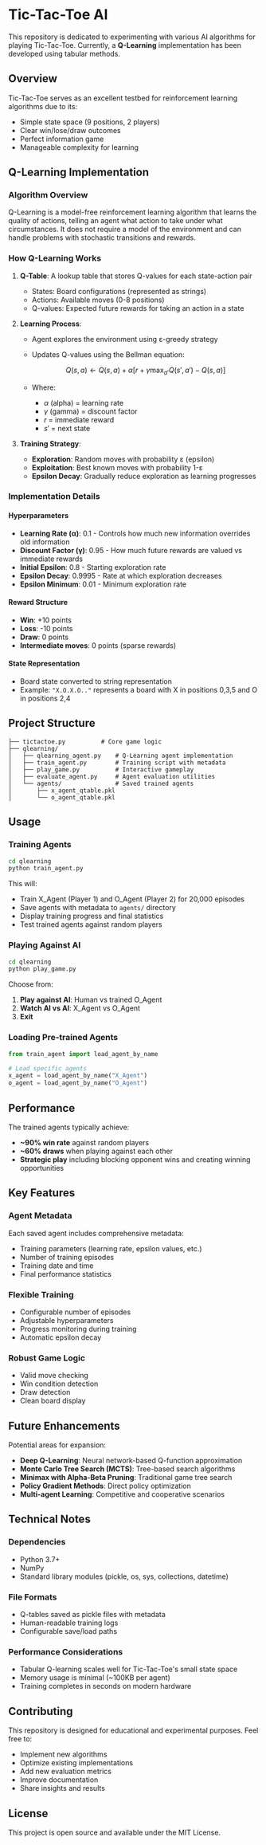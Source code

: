 # Tic-Tac-Toe AI

This repository is dedicated to experimenting with various AI algorithms for playing Tic-Tac-Toe. Currently, a **Q-Learning** implementation has been developed using tabular methods.

## Overview

Tic-Tac-Toe serves as an excellent testbed for reinforcement learning algorithms due to its:
- Simple state space (9 positions, 2 players)
- Clear win/lose/draw outcomes
- Perfect information game
- Manageable complexity for learning

## Q-Learning Implementation

### Algorithm Overview

Q-Learning is a model-free reinforcement learning algorithm that learns the quality of actions, telling an agent what action to take under what circumstances. It does not require a model of the environment and can handle problems with stochastic transitions and rewards.

### How Q-Learning Works

1. **Q-Table**: A lookup table that stores Q-values for each state-action pair
   - States: Board configurations (represented as strings)
   - Actions: Available moves (0-8 positions)
   - Q-values: Expected future rewards for taking an action in a state

2. **Learning Process**:
   - Agent explores the environment using ε-greedy strategy
   - Updates Q-values using the Bellman equation:


     ```math
     Q(s,a) \leftarrow Q(s,a) + \alpha \left[ r + \gamma \max_{a'} Q(s',a') - Q(s,a) \right]
     ```


   - Where:  
     - $\alpha$ (alpha) = learning rate  
     - $\gamma$ (gamma) = discount factor  
     - $r$ = immediate reward  
     - $s'$ = next state


3. **Training Strategy**:
   - **Exploration**: Random moves with probability ε (epsilon)
   - **Exploitation**: Best known moves with probability 1-ε
   - **Epsilon Decay**: Gradually reduce exploration as learning progresses

### Implementation Details

#### Hyperparameters
- **Learning Rate (α)**: 0.1 - Controls how much new information overrides old information
- **Discount Factor (γ)**: 0.95 - How much future rewards are valued vs immediate rewards
- **Initial Epsilon**: 0.8 - Starting exploration rate
- **Epsilon Decay**: 0.9995 - Rate at which exploration decreases
- **Epsilon Minimum**: 0.01 - Minimum exploration rate

#### Reward Structure
- **Win**: +10 points
- **Loss**: -10 points  
- **Draw**: 0 points
- **Intermediate moves**: 0 points (sparse rewards)

#### State Representation
- Board state converted to string representation
- Example: `"X.O.X.O.."` represents a board with X in positions 0,3,5 and O in positions 2,4

## Project Structure

```
├── tictactoe.py          # Core game logic
├── qlearning/
│   ├── qlearning_agent.py    # Q-Learning agent implementation
│   ├── train_agent.py        # Training script with metadata
│   ├── play_game.py          # Interactive gameplay
│   ├── evaluate_agent.py     # Agent evaluation utilities
│   └── agents/               # Saved trained agents
│       ├── x_agent_qtable.pkl
│       └── o_agent_qtable.pkl
```

## Usage

### Training Agents

```bash
cd qlearning
python train_agent.py
```

This will:
- Train X_Agent (Player 1) and O_Agent (Player 2) for 20,000 episodes
- Save agents with metadata to `agents/` directory
- Display training progress and final statistics
- Test trained agents against random players

### Playing Against AI

```bash
cd qlearning
python play_game.py
```

Choose from:
1. **Play against AI**: Human vs trained O_Agent
2. **Watch AI vs AI**: X_Agent vs O_Agent
3. **Exit**

### Loading Pre-trained Agents

```python
from train_agent import load_agent_by_name

# Load specific agents
x_agent = load_agent_by_name("X_Agent")
o_agent = load_agent_by_name("O_Agent")
```

## Performance

The trained agents typically achieve:
- **~90% win rate** against random players
- **~60% draws** when playing against each other
- **Strategic play** including blocking opponent wins and creating winning opportunities

## Key Features

### Agent Metadata
Each saved agent includes comprehensive metadata:
- Training parameters (learning rate, epsilon values, etc.)
- Number of training episodes
- Training date and time
- Final performance statistics

### Flexible Training
- Configurable number of episodes
- Adjustable hyperparameters
- Progress monitoring during training
- Automatic epsilon decay

### Robust Game Logic
- Valid move checking
- Win condition detection
- Draw detection
- Clean board display

## Future Enhancements

Potential areas for expansion:
- **Deep Q-Learning**: Neural network-based Q-function approximation
- **Monte Carlo Tree Search (MCTS)**: Tree-based search algorithms
- **Minimax with Alpha-Beta Pruning**: Traditional game tree search
- **Policy Gradient Methods**: Direct policy optimization
- **Multi-agent Learning**: Competitive and cooperative scenarios

## Technical Notes

### Dependencies
- Python 3.7+
- NumPy
- Standard library modules (pickle, os, sys, collections, datetime)

### File Formats
- Q-tables saved as pickle files with metadata
- Human-readable training logs
- Configurable save/load paths

### Performance Considerations
- Tabular Q-learning scales well for Tic-Tac-Toe's small state space
- Memory usage is minimal (~100KB per agent)
- Training completes in seconds on modern hardware

## Contributing

This repository is designed for educational and experimental purposes. Feel free to:
- Implement new algorithms
- Optimize existing implementations
- Add new evaluation metrics
- Improve documentation
- Share insights and results

## License

This project is open source and available under the MIT License. 